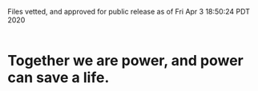 Files vetted, and approved for public release as of Fri Apr  3 18:50:24 PDT 2020<br><br><h1>Together we are power, and power can save a life.</h1>
